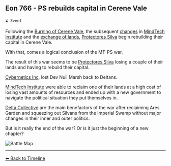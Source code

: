 ## Eon 766 - PS rebuilds capital in Cerene Vale

`⌛ Event`

Following the [Burning of Cerene Vale](https://zeithalt.github.io/t/#eon0749), the subsequent [changes](https://zeithalt.github.io/t/#eon0755) in [MindTech Institute](https://zeithalt.github.io/r/mindtech_institute.html) and the [exchange of lands](https://zeithalt.github.io/t/#eon0761), [Protectores Silva](https://zeithalt.github.io/r/protectores_silva.html) begin rebuilding their capital in Cerene Vale.

With that, comes a logical conclusion of the MT-PS war.

The result of this war seems to be [Protectores Silva](https://zeithalt.github.io/r/protectores_silva.html) losing a couple of their lands and having to rebuild their capital.

[Cybernetics Inc](https://zeithalt.github.io/r/cybernetics_inc.html), lost Dev Null Marsh back to Deltans.

[MindTech Institute](https://zeithalt.github.io/r/mindtech_institute.html) were able to reclaim one of their lands at a high cost of losing vast amounts of resources and ended up with a new government to navigate the political situation they put themselves in.

[Delta Collective](https://zeithalt.github.io/r/delta_collective.html) are the main benefactors of the war after reclaiming Ares Garden and squeezing out Silvans from the Imperial Swamp without major changes in their inner and outer politics.

But is it really the end of the war? Or is it just the beginning of a new chapter?

![Battle Map](https://zeithalt.github.io/t/m/eon0766.png)

----------
[⬅️ Back to Timeline](https://zeithalt.github.io/t/#eon0766)